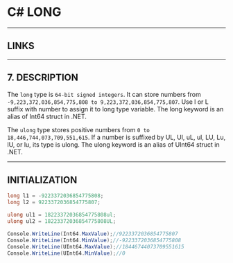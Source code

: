 # C# LONG


---


## LINKS

[]()



---



## 7. DESCRIPTION

The `long` type is `64-bit signed integers`. It can store numbers from `-9,223,372,036,854,775,808 to 9,223,372,036,854,775,807`.
Use l or L suffix with number to assign it to long type variable. The long keyword is an alias of Int64 struct in .NET.

The `ulong` type stores positive numbers from `0 to 18,446,744,073,709,551,615`.
If a number is suffixed by UL, Ul, uL, ul, LU, Lu, lU, or lu, its type is ulong.
The ulong keyword is an alias of UInt64 struct in .NET.



---



## INITIALIZATION

```cs
long l1 = -9223372036854775808;
long l2 = 9223372036854775807;

ulong ul1 = 18223372036854775808ul;
ulong ul2 = 18223372036854775808UL;

Console.WriteLine(Int64.MaxValue);//9223372036854775807
Console.WriteLine(Int64.MinValue);//-9223372036854775808
Console.WriteLine(UInt64.MaxValue);//18446744073709551615
Console.WriteLine(UInt64.MinValue);//0
```
